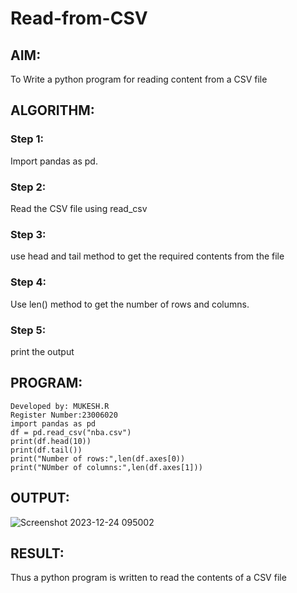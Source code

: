 # Read-from-CSV

## AIM:
To Write a python program for reading content from a CSV file
## ALGORITHM:
### Step 1:
Import pandas as pd.
### Step 2:
Read the CSV file using read_csv
### Step 3:
use head and tail method to get the required contents from the file
### Step 4:
Use len() method to get the number of rows and columns.
### Step 5:
print the output
## PROGRAM:
```
Developed by: MUKESH.R
Register Number:23006020
import pandas as pd
df = pd.read_csv("nba.csv")
print(df.head(10))
print(df.tail())
print("Number of rows:",len(df.axes[0))
print("NUmber of columns:",len(df.axes[1]))
```
## OUTPUT:
![Screenshot 2023-12-24 095002](https://github.com/2005Mukesh/Read-from-CSV/assets/138849308/154e533c-1e64-4c6a-918d-fb586b585f0b)

## RESULT:
Thus a python program is written to read the contents of a CSV file
